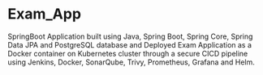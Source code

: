# Exam_App


SpringBoot Application built using Java, Spring Boot, Spring Core, Spring Data JPA and PostgreSQL database and Deployed Exam Application as a Docker container on Kubernetes cluster through a secure CICD pipeline using Jenkins, Docker, SonarQube, Trivy, Prometheus, Grafana and Helm. 
